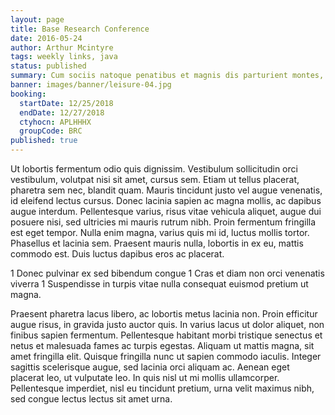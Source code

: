 ```yaml
---
layout: page
title: Base Research Conference
date: 2016-05-24
author: Arthur Mcintyre
tags: weekly links, java
status: published
summary: Cum sociis natoque penatibus et magnis dis parturient montes, nascetur.
banner: images/banner/leisure-04.jpg
booking:
  startDate: 12/25/2018
  endDate: 12/27/2018
  ctyhocn: APLHHHX
  groupCode: BRC
published: true
---
```

Ut lobortis fermentum odio quis dignissim. Vestibulum sollicitudin orci vestibulum, volutpat nisi sit amet, cursus sem. Etiam ut tellus placerat, pharetra sem nec, blandit quam. Mauris tincidunt justo vel augue venenatis, id eleifend lectus cursus. Donec lacinia sapien ac magna mollis, ac dapibus augue interdum. Pellentesque varius, risus vitae vehicula aliquet, augue dui posuere nisi, sed ultricies mi mauris rutrum nibh. Proin fermentum fringilla est eget tempor. Nulla enim magna, varius quis mi id, luctus mollis tortor. Phasellus et lacinia sem. Praesent mauris nulla, lobortis in ex eu, mattis commodo est. Duis luctus dapibus eros ac placerat.

1 Donec pulvinar ex sed bibendum congue
1 Cras et diam non orci venenatis viverra
1 Suspendisse in turpis vitae nulla consequat euismod pretium ut magna.

Praesent pharetra lacus libero, ac lobortis metus lacinia non. Proin efficitur augue risus, in gravida justo auctor quis. In varius lacus ut dolor aliquet, non finibus sapien fermentum. Pellentesque habitant morbi tristique senectus et netus et malesuada fames ac turpis egestas. Aliquam ut mattis magna, sit amet fringilla elit. Quisque fringilla nunc ut sapien commodo iaculis. Integer sagittis scelerisque augue, sed lacinia orci aliquam ac. Aenean eget placerat leo, ut vulputate leo. In quis nisl ut mi mollis ullamcorper. Pellentesque imperdiet, nisl eu tincidunt pretium, urna velit maximus nibh, sed congue lectus lectus sit amet urna.
